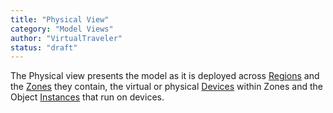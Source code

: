 ```yaml
---
title: "Physical View"
category: "Model Views"
author: "VirtualTraveler"
status: "draft"
---
```


The Physical view presents the model as it is deployed across [Regions]({{site.baseurl}}/glossary/#region) and the [Zones]({{site.baseurl}}/glossary/#zone) they contain, the virtual or physical [Devices]({{site.baseurl}}/glossary/#device) within Zones and the Object [Instances]({{site.baseurl}}/glossary/#instance) that run on devices.